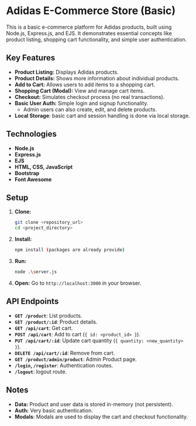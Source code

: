 # Adidas E-Commerce Store (Basic)

This is a basic e-commerce platform for Adidas products, built using Node.js, Express.js, and EJS. It demonstrates essential concepts like product listing, shopping cart functionality, and simple user authentication.

## Key Features

*   **Product Listing:** Displays Adidas products.
*   **Product Details:** Shows more information about individual products.
*   **Add to Cart:** Allows users to add items to a shopping cart.
*   **Shopping Cart (Modal):** View and manage cart items.
*   **Checkout:** Simulates checkout process (no real transactions).
*   **Basic User Auth:** Simple login and signup functionality.
    * Admin users can also create, edit, and delete products.
*   **Local Storage**: basic cart and session handling is done via local storage.

## Technologies

*   **Node.js**
*   **Express.js**
*   **EJS**
*   **HTML, CSS, JavaScript**
*   **Bootstrap**
*   **Font Awesome**

## Setup

1.  **Clone:**
    ```bash
    git clone <repository_url>
    cd <project_directory>
    ```
2.  **Install:**
    ```bash
    npm install (packages are already provide)
    ```
3.  **Run:**
    ```bash
    node .\server.js
    ```
4.  **Open:** Go to `http://localhost:3000` in your browser.

## API Endpoints

*   **`GET /product`**: List products.
*   **`GET /product/:id`**: Product details.
*   **`GET /api/cart`**: Get cart.
*   **`POST /api/cart`**: Add to cart (`{ id: <product_id> }`).
*   **`PUT /api/cart/:id`**: Update cart quantity (`{ quantity: <new_quantity> }`).
*   **`DELETE /api/cart/:id`**: Remove from cart.
*  **`GET /product/admin/product`**: Admin Product page.
*   **`/login`, `/register`**: Authentication routes.
*   **`/logout`**: logout route.

## Notes

*   **Data:** Product and user data is stored in-memory (not persistent).
*   **Auth:** Very basic authentication.
*   **Modals**: Modals are used to display the cart and checkout functionality.
